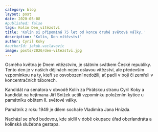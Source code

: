 ```yaml
---
category: blog
layout: post
date: 2020-05-08
#published: false
tags: Kolín Den_vítězství
title: 'Kolín si připomíná 75 let od konce druhé světové války.'
description: 'Kolín, Den vítězství'
author: Cyril Koky
#authorId: jakub.vaclavovic
image: posts/2020/den-vitezstvi.jpg
---
```


Osmého května je Dnem vítězstvím, je státním svátkem České republiky. Tento den je v našich dějinách nejen oslavou vítězství, ale především vzpomínkou na ty, kteří se osvobození nedožili, ať padli v boji či zemřeli v koncentračních táborech.

Kandidát na senátora v obvodě Kolín za Pirátskou stranu Cyril Koky a kandidát na hejtmana Jiří Snížek uctili vzpomínku položením kytice u památníku obětem II. světové války.

Památník z roku 1949 je dílem sochaře Vladimíra Jana Hnízda.

 Nachází se před budovou, kde sídlil v době okupace úřad oberlandráta a kolínská služebna gestapa.

